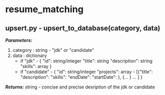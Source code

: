 # resume_matching

## **upsert.py - upsert_to_database(category, data)**

***Parameters:***

1. category : string - "jdk" or "candidate"
2. data : dictionary
   - if "jdk" - 
            {
              "id": string/integer
              "title": string
              "description": string
              "skills": array
            }
   - if "candidate" -
            {
              "id": string/integer
              "projects": array -
                    [{"title":
                      "description":
                      "skills":
                      "endDate":
                      "startDate":
                    },
                    {...
                    }
                    ...
                    ]
            }

***Returns:***
string - concise and precise desription of the jdk or candidate
